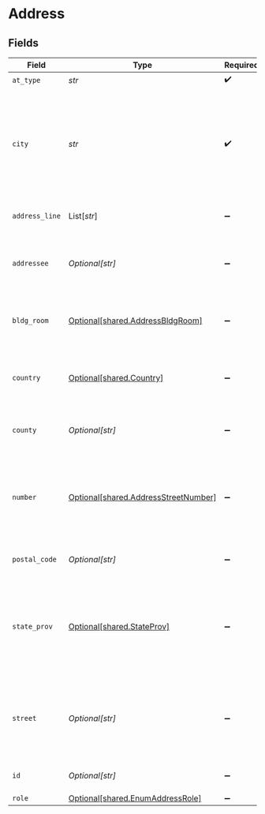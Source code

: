 # Address


## Fields

| Field                                                                                                              | Type                                                                                                               | Required                                                                                                           | Description                                                                                                        | Example                                                                                                            |
| ------------------------------------------------------------------------------------------------------------------ | ------------------------------------------------------------------------------------------------------------------ | ------------------------------------------------------------------------------------------------------------------ | ------------------------------------------------------------------------------------------------------------------ | ------------------------------------------------------------------------------------------------------------------ |
| `at_type`                                                                                                          | *str*                                                                                                              | :heavy_check_mark:                                                                                                 | N/A                                                                                                                | AddressDetail                                                                                                      |
| `city`                                                                                                             | *str*                                                                                                              | :heavy_check_mark:                                                                                                 | City (e.g., Dublin), town, or postal station (i.e., a postal service territory, often used in a military address). | Windsor                                                                                                            |
| `address_line`                                                                                                     | List[*str*]                                                                                                        | :heavy_minus_sign:                                                                                                 | Additional address line details                                                                                    | S Havana,Opposite to USPS                                                                                          |
| `addressee`                                                                                                        | *Optional[str]*                                                                                                    | :heavy_minus_sign:                                                                                                 | The name of the company or person to be addressed                                                                  |                                                                                                                    |
| `bldg_room`                                                                                                        | [Optional[shared.AddressBldgRoom]](../../models/shared/addressbldgroom.md)                                         | :heavy_minus_sign:                                                                                                 | Address with building and room number                                                                              |                                                                                                                    |
| `country`                                                                                                          | [Optional[shared.Country]](../../models/shared/country.md)                                                         | :heavy_minus_sign:                                                                                                 | ISO 3166 code for a country with optional name                                                                     |                                                                                                                    |
| `county`                                                                                                           | *Optional[str]*                                                                                                    | :heavy_minus_sign:                                                                                                 | County or Region Name (e.g., Fairfax).                                                                             | Berkshire                                                                                                          |
| `number`                                                                                                           | [Optional[shared.AddressStreetNumber]](../../models/shared/addressstreetnumber.md)                                 | :heavy_minus_sign:                                                                                                 | The street number alone is the numerical number that precedes the street name in the address                       |                                                                                                                    |
| `postal_code`                                                                                                      | *Optional[str]*                                                                                                    | :heavy_minus_sign:                                                                                                 | Post Office Code number.                                                                                           | Sl6 1AB                                                                                                            |
| `state_prov`                                                                                                       | [Optional[shared.StateProv]](../../models/shared/stateprov.md)                                                     | :heavy_minus_sign:                                                                                                 | The standard code or abbreviation for the state, province, or region with optional name                            |                                                                                                                    |
| `street`                                                                                                           | *Optional[str]*                                                                                                    | :heavy_minus_sign:                                                                                                 | May contain the street number when the Street number element is missing.                                           | ABC Street                                                                                                         |
| `id`                                                                                                               | *Optional[str]*                                                                                                    | :heavy_minus_sign:                                                                                                 | Internally referenced id                                                                                           | Address_1                                                                                                          |
| `role`                                                                                                             | [Optional[shared.EnumAddressRole]](../../models/shared/enumaddressrole.md)                                         | :heavy_minus_sign:                                                                                                 | N/A                                                                                                                | Delivery                                                                                                           |